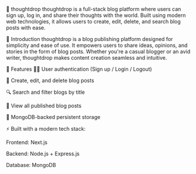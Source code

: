 ﻿📝 thoughtdrop
thoughtdrop is a full-stack blog platform where users can sign up, log in, and share their thoughts with the world. Built using modern web technologies, it allows users to create, edit, delete, and search blog posts with ease.

🚀 Introduction
thoughtdrop is a blog publishing platform designed for simplicity and ease of use. It empowers users to share ideas, opinions, and stories in the form of blog posts. Whether you're a casual blogger or an avid writer, thoughtdrop makes content creation seamless and intuitive.

🔧 Features
🧑‍💻 User authentication (Sign up / Login / Logout)

📝 Create, edit, and delete blog posts

🔍 Search and filter blogs by title

📖 View all published blog posts

💾 MongoDB-backed persistent storage

⚡ Built with a modern tech stack:

Frontend: Next.js

Backend: Node.js + Express.js

Database: MongoDB